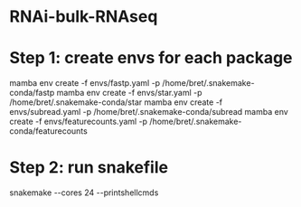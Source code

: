 # RNAi-bulk-RNAseq

# Step 1: create envs for each package
mamba env create -f envs/fastp.yaml -p /home/bret/.snakemake-conda/fastp
mamba env create -f envs/star.yaml -p /home/bret/.snakemake-conda/star
mamba env create -f envs/subread.yaml -p /home/bret/.snakemake-conda/subread
mamba env create -f envs/featurecounts.yaml -p /home/bret/.snakemake-conda/featurecounts

# Step 2: run snakefile
snakemake --cores 24 --printshellcmds

